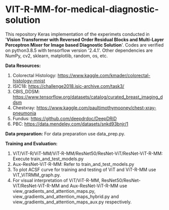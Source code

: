 # VIT-R-MM-for-medical-diagnostic-solution
This repository Keras implementation of the experimets conducted in '**Vision Transformer with Reversed Order Residual Blocks and Multi-Layer Perceptron Mixer for Image based Diagnostic Solution**'. Codes are verified on python3.8.5 with tensorflow version '2.4.1'. Other dependencies are NumPy, cv2, sklearn, matplotlib, random, os, etc.

**Data Resources:**

1. Colorectal Histology: https://www.kaggle.com/kmader/colorectal-histology-mnist
2. ISIC18: https://challenge2018.isic-archive.com/task3/
3. CBIS_DDSM: https://www.tensorflow.org/datasets/catalog/curated_breast_imaging_ddsm
4. Chestxray: https://www.kaggle.com/paultimothymooney/chest-xray-pneumonia
5. Fundus: https://github.com/deepdrdoc/DeepDRiD
6. PBC: https://data.mendeley.com/datasets/snkd93bnjr/1

**Data preparation:** For data preparation use data_prep.py.

**Training and Evaluation:**
1. ViT/ViT-R/ViT-MM/ViT-R-MM/ResNet50/ResNet-ViT/ResNet-ViT-R-MM: Execute train_and_test_models.py
2. Aux-ResNet-ViT-R-MM: Refer to train_and_test_models.py
3. To plot ACSF curve for training and testing of ViT and ViT-R-MM use ViT_ViTRMM_graph.py.
4. For visual interpretation of ViT/ViT-R-MM, ResNet50/ResNet-ViT/ResNet-ViT-R-MM and Aux-ResNet-ViT-R-MM use view_gradients_and_attention_maps.py, view_gradients_and_attention_maps_hybrid.py and view_gradients_and_attention_maps_aux.py respectively.
